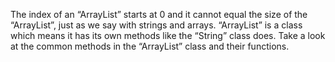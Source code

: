 The index of an “ArrayList” starts at 0 and it cannot equal the size of the “ArrayList”, just as we say with strings and arrays. “ArrayList” is a class which means it has its own methods like the “String” class does. Take a look at the common methods in the “ArrayList” class and their functions.

